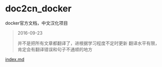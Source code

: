 # doc2cn_docker
docker官方文档，中文汉化项目


> 2016-09-23
>
> 并不是把所有文章都翻译了，进根据学习程度不定时更新
> 翻译水平有限，肯定会有翻译错误和句子不通顺的地方

[index.md](./index.md)
